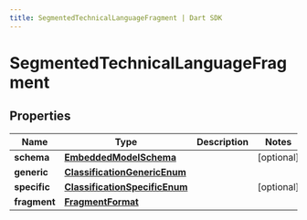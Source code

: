 ```yaml
---
title: SegmentedTechnicalLanguageFragment | Dart SDK
---
```


# SegmentedTechnicalLanguageFragment

## Properties
Name | Type | Description | Notes
------------ | ------------- | ------------- | -------------
**schema** | [**EmbeddedModelSchema**](EmbeddedModelSchema) |  | [optional] 
**generic** | [**ClassificationGenericEnum**](ClassificationGenericEnum) |  | 
**specific** | [**ClassificationSpecificEnum**](ClassificationSpecificEnum) |  | [optional] 
**fragment** | [**FragmentFormat**](FragmentFormat) |  | 


